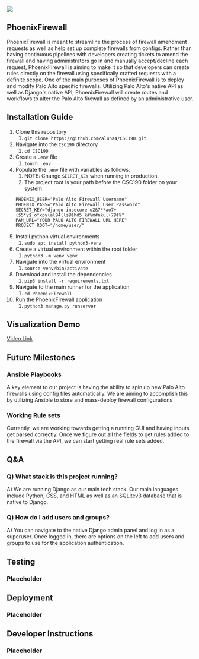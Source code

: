![](https://lh7-us.googleusercontent.com/Q5qISaC80enw9vhh_JmkwlelJS5Kkxu_U5Oy03W-LZ7wMiQUXAb2MhCGINlo3p8Ft8Lvy-j1uT8bh09CySWQZFcyg8GRVQoeQ3VskPOTfi_cfD356djTSzpTgreCIgoiUV_o2vDvsYpfx6o=s2048)

## PhoenixFirewall
PhoenixFirewall is meant to streamline the process of firewall amendment requests as well as help set up complete firewalls from configs. Rather than having continuous pipelines with developers creating tickets to amend the firewall and having administrators go in and manually accept/decline each request, PhoenixFirewall is aiming to make it so that developers can create rules directly on the firewall using specifically crafted requests with a definite scope. One of the main purposes of PhoenixFirewall  is to deploy and modify Palo Alto specific firewalls.  Utilizing Palo Alto's native API as well as Django's native API, PhoenixFirewall will create routes and workflows to alter the Palo Alto firewall as defined by an administrative user.

## Installation Guide
1) Clone this repository
	1) `git clone https://github.com/aluna4/CSC190.git`
2) Navigate into the `CSC190` directory
	1) `cd CSC190`
3) Create a `.env` file
	1) `touch .env`
2) Populate the `.env` file with variables as follows:
	1) NOTE: Change `SECRET_KEY` when running in production. 
	2) The project root is your path before the CSC190 folder on your system
   ```
   PHOENIX_USER="Palo Alto Firewall Username"
   PHOENIX_PASS="Palo Alto Firewall User Password"
   SECRET_KEY="django-insecure-u2&7**ao7+($5*y$_o*xpy(al94(ls@)hd5_k#%m#nkul+7@(%"
   PAN_URL="YOUR PALO ALTO FIREWALL URL HERE"
   PROJECT_ROOT="/home/user/"
   ```
1) Install python virtual environments
	1) `sudo apt install python3-venv`
2) Create a virtual environment within the root folder
	1) `python3 -m venv venv`
3) Navigate into the virtual environment 
	1) `source venv/bin/activate`
4) Download and install the dependencies
	1) `pip3 install -r requirements.txt`
5) Navigate to the main runner for the application
	1) `cd PhoenixFirewall`
6) Run the PhoenixFirewall application
	1) `python3 manage.py runserver`

## Visualization Demo
[Video Link](https://www.youtube.com/shorts/pWTXqm0EDjQ)

## Future Milestones
### Ansible Playbooks
A key element to our project is having the ability to spin up new Palo Alto firewalls using config files automatically. We are aiming to accomplish this by utilizing Ansible to store and mass-deploy firewall configurations

### Working Rule sets
Currently, we are working towards getting a running GUI and having inputs get parsed correctly. Once we figure out all the fields to get rules added to the firewall via the API, we can start getting real rule sets added.

## Q&A
### Q)  What stack is this project running?
A) We are running Django as our main tech stack. Our main languages include Python, CSS, and HTML as well as an SQLitev3 database that is native to Django.

### Q) How do I add users and groups?
A) You can navigate to the native Django admin panel and log in as a superuser. Once logged in, there are options on the left to add users and groups to use for the application authentication. 

## Testing
### Placeholder

## Deployment
### Placeholder

## Developer Instructions
### Placeholder
